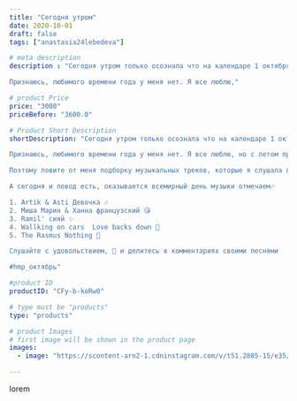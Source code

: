 ```yaml
---
title: "Сегодня утром"
date: 2020-10-01
draft: false
tags: ["anastasia24lebedeva"]

# meta description
description : "Сегодня утром только осознала что на календаре 1 октября🗓️. Это значит, что лето закончилось совсем🍂.

Признаюсь, любимого времени года у меня нет. Я все люблю,"

# product Price
price: "3000"
priceBefore: "3600.0"

# Product Short Description
shortDescription: "Сегодня утром только осознала что на календаре 1 октября🗓️. Это значит, что лето закончилось совсем🍂.

Признаюсь, любимого времени года у меня нет. Я все люблю, но с летом прощаться труднее.

Поэтому ловите от меня подборку музыкальных треков, которые я слушала все лето и фото этого жаркого мишки к себе в ленту😍.

А сегодня и повод есть, оказывается всемирный день музыки отмечаем🎶

1. Artik & Asti Девочка 🎶
2. Миша Марин & Ханна французский 😘 
3. Ramil' сияй ✨
4. Wallking on cars  Love backs down 💜
5. The Rasmus Nothing 💜

Слушайте с удовольствием, 💜 и делитесь в комментариях своими песнями

#hmp_октябрь"

#product ID
productID: "CFy-b-koRw0"

# type must be "products"
type: "products"

# product Images
# first image will be shown in the product page
images:
  - image: "https://scontent-arn2-1.cdninstagram.com/v/t51.2885-15/e35/120274311_145200747279937_6777920265737669744_n.jpg?se=7&tp=1&_nc_ht=scontent-arn2-1.cdninstagram.com&_nc_cat=101&_nc_ohc=ZX4l_WwG_bUAX-mYYKT&ccb=7-4&oh=72b629ca1f0b7ec85ce59e661f13cb84&oe=60849DFF&ig_cache_key=MjQxMDI2MzM1MjA5MjcyODM3Mg%3D%3D.2-ccb7-4"

---
```

lorem
